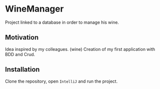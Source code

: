 # WineManager

Project linked to a database in order to manage his wine.

## Motivation

Idea inspired by my colleagues. (wine)
Creation of my first application with BDD and Crud.

## Installation

Clone the repository, open `IntelliJ` and run the project. 
